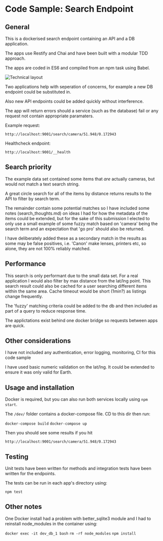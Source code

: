 
# Code Sample: Search Endpoint

## General

This is a dockerised search endpoint containing an API and a DB application.

The apps use Restify and Chai and have been built with a modular TDD approach.  

The apps are coded in ES6 and compiled from an npm task using Babel.

![Technical layout](http://image.ibb.co/gwsspc/technical_diagram.png "Technical layout")

Two applications help with seperation of concerns, for example a new DB endpoint could be substituted in.

Also new API endpoints could be added quickly without interference.

The app will return errors should a service (such as the database) fail or any request not contain appropriate paramaters.

Example request:

`http://localhost:9001/search/camera/51.948/0.172943`

Healthcheck endpoint:

`http://localhost:9001/__health`

## Search priority

The example data set contained some items that _are_ actually cameras, but would not match a text search string.

A great circle search for all of the items by distance returns results to the API to filter by search term.  

The remainder contain some potential matches so I have included some notes (search_thoughts.md) on ideas I had for how the metadata of the items could be extended, but for the sake of this submission I elected to only use a small example of some fuzzy match based on 'camera' being the search term and an expectation that 'go pro' should also be returned.

I have deliberately added these as a secondary match in the results as some may be false positives, i.e. 'Canon' make lenses, printers etc, so alone, they are not 100% reliably matched.

## Performance

This search is only performant due to the small data set.  For a real application I would also filter by max distance from the lat/lng point.  This search result could also be cached for a user searching different items within the same area.  Cache timeout would be short (1min?) as listings change frequently.

The 'fuzzy' matching criteria could be added to the db and then included as part of a query to reduce response time.

The applictations exist behind one docker bridge so requests between apps are quick.

## Other considerations

I have not included any authentication, error logging, monitoring, CI for this code sample

I have used basic numeric validation on the lat/lng.  It could be extended to ensure it was only valid for Earth.

## Usage and installation

Docker is required, but you can also run both services locally using `npm start`.

The `/dev/` folder contains a docker-compose file.  CD to this dir then run:

`docker-compose build`
`docker-compose up`

Then you should see some results if you hit

`http://localhost:9001/search/camera/51.948/0.172943`

## Testing

Unit tests have been written for methods and integration tests have been written for the endpoints.

The tests can be run in each app's directory using:

`npm test`

## Other notes

One Docker install had a problem with better_sqlite3 module and I had to reinstall node_modules in the container using:

  `docker exec -it dev_db_1 bash`
  `rm -rf node_modules`
  `npm install`


